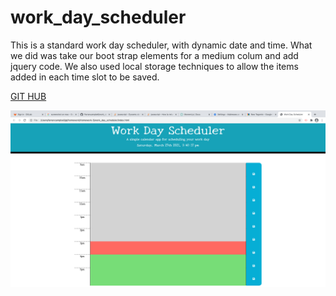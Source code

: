 # work_day_scheduler

This is a standard work day scheduler, with dynamic date and time. What we did was take our boot strap elements for a medium colum and add jquery code. We also used local storage techniques to allow the items added in each time slot to be saved. 


[GIT HUB](https://github.com/Farrancampbell/work_day_scheduler)

![Screenshot](https://github.com/Farrancampbell/work_day_scheduler/blob/main/Assets/CSS/Screen%20Shot%202021-03-27%20at%203.40.18%20PM.png)